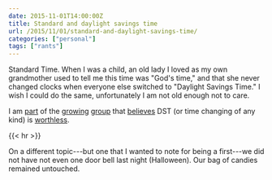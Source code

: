 ```yaml
---
date: 2015-11-01T14:00:00Z
title: Standard and daylight savings time
url: /2015/11/01/standard-and-daylight-savings-time/
categories: ["personal"]
tags: ["rants"]
---
```


Standard Time. When I was a child, an old lady I loved as my own grandmother used to tell me this time was "God's time," and that she never changed clocks when everyone else switched to "Daylight Savings Time." I wish I could do the same, unfortunately I am not old enough not to care.

I am [part](https://www.youtube.com/watch?v=br0NW9ufUUw) of the [growing](http://kxan.com/2015/05/08/waste-of-time-texas-house-votes-to-keep-daylight-savings/) [group](http://www.businessweek.com/debateroom/archives/2010/11/lets_turn_off_daylight_saving_time.html) that [believes](http://theweek.com/articles/477395/daylight-saving-time-useless) DST (or time changing of any kind) is [worthless](http://gizmodo.com/why-daylight-saving-time-is-pointless-5892438).

{{< hr >}}

On a different topic---but one that I wanted to note for being a first---we did not have not even one door bell last night (Halloween). Our bag of candies remained untouched.
